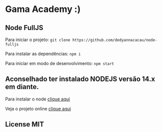 # Gama Academy :)

## Node FullJS

Para iniciar o projeto:
`git clone https://github.com/dedyannacacau/node-fulljs`

Para instalar as dependências:
`npm i`

Para iniciar em modo de desenvolvimento:
`npm start`

## Aconselhado ter instalado NODEJS versão 14.x em diante.

Para instalar o node [clique aqui](https://nodejs.org/en/)

Veja o projeto online [clique aqui](https://)

## License MIT
